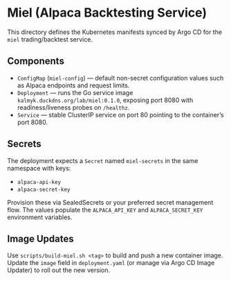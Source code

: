 # Miel (Alpaca Backtesting Service)

This directory defines the Kubernetes manifests synced by Argo CD for the `miel` trading/backtest service.

## Components

- `ConfigMap` (`miel-config`) — default non-secret configuration values such as Alpaca endpoints and request limits.
- `Deployment` — runs the Go service image `kalmyk.duckdns.org/lab/miel:0.1.0`, exposing port 8080 with readiness/liveness probes on `/healthz`.
- `Service` — stable ClusterIP service on port 80 pointing to the container’s port 8080.

## Secrets

The deployment expects a `Secret` named `miel-secrets` in the same namespace with keys:

- `alpaca-api-key`
- `alpaca-secret-key`

Provision these via SealedSecrets or your preferred secret management flow. The values populate the `ALPACA_API_KEY` and `ALPACA_SECRET_KEY` environment variables.

## Image Updates

Use `scripts/build-miel.sh <tag>` to build and push a new container image. Update the `image` field in `deployment.yaml` (or manage via Argo CD Image Updater) to roll out the new version.
